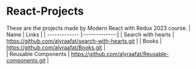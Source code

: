 # React-Projects
These are the projects made by Modern React with Redux 2023 course.
| Name        | Links          | 
| ------------- |:-------------:| 
| Search with hearts      | https://github.com/alyraafat/search-with-hearts.git |
| Books      | https://github.com/alyraafat/Books.git     |   
| Reusable Components | https://github.com/alyraafat/Reusable-components.git |
